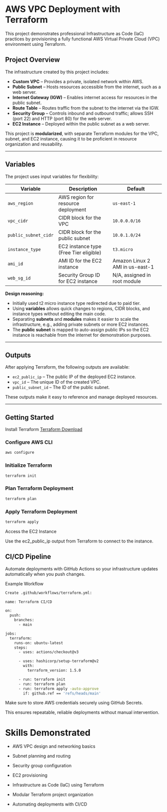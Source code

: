 # AWS VPC Deployment with Terraform

This project demonstrates professional Infrastructure as Code (IaC) practices by provisioning a fully functional AWS Virtual Private Cloud (VPC) environment using Terraform.

## Project Overview

The infrastructure created by this project includes:

- **Custom VPC** – Provides a private, isolated network within AWS.
- **Public Subnet** – Hosts resources accessible from the internet, such as a web server.
- **Internet Gateway (IGW)** – Enables internet access for resources in the public subnet.
- **Route Table** – Routes traffic from the subnet to the internet via the IGW.
- **Security Group** – Controls inbound and outbound traffic; allows SSH (port 22) and HTTP (port 80) for the web server.
- **EC2 Instance** – Deployed within the public subnet as a web server.

This project is **modularized**, with separate Terraform modules for the VPC, subnet, and EC2 instance, causing it to be proficient in resource organization and reusability.

---

## Variables

The project uses input variables for flexibility:

| Variable | Description | Default |
|----------|-------------|---------|
| `aws_region` | AWS region for resource deployment | `us-east-1` |
| `vpc_cidr` | CIDR block for the VPC | `10.0.0.0/16` |
| `public_subnet_cidr` | CIDR block for the public subnet | `10.0.1.0/24` |
| `instance_type` | EC2 instance type (Free Tier eligible) | `t3.micro` |
| `ami_id` | AMI ID for the EC2 instance | Amazon Linux 2 AMI in us-east-1 |
| `web_sg_id` | Security Group ID for EC2 instance | N/A, assigned in root module |

**Design reasoning:**  

- Initially used t2 micro instance type redirected due to paid tier.
- Using **variables** allows quick changes to regions, CIDR blocks, and instance types without editing the main code.  
- Separating **subnets** and **modules** makes it easier to scale the infrastructure, e.g., adding private subnets or more EC2 instances.  
- The **public subnet** is mapped to auto-assign public IPs so the EC2 instance is reachable from the internet for demonstration purposes.

---

## Outputs

After applying Terraform, the following outputs are available:

- `ec2_public_ip` – The public IP of the deployed EC2 instance.  
- `vpc_id` – The unique ID of the created VPC.  
- `public_subnet_id` – The ID of the public subnet.

These outputs make it easy to reference and manage deployed resources.

---

## Getting Started

Install Terraform
[Terraform Download](https://developer.hashicorp.com/terraform/downloads)

### Configure AWS CLI
```bash
aws configure
```
### Initialize Terraform
```bash
terraform init
```
### Plan Terraform Deployment
```bash
terraform plan
```
### Apply Terraform Deployment
```bash
terraform apply
```
Access the EC2 Instance

Use the ec2_public_ip output from Terraform to connect to the instance.

## CI/CD Pipeline 

Automate deployments with GitHub Actions so your infrastructure updates automatically when you push changes.

Example Workflow
```bash
Create .github/workflows/terraform.yml:

name: Terraform CI/CD

on:
  push:
    branches:
      - main

jobs:
  terraform:
    runs-on: ubuntu-latest
    steps:
      - uses: actions/checkout@v3

      - uses: hashicorp/setup-terraform@v2
        with:
          terraform_version: 1.5.0

      - run: terraform init
      - run: terraform plan
      - run: terraform apply -auto-approve
        if: github.ref == 'refs/heads/main'
```

Make sure to store AWS credentials securely using GitHub Secrets.

This ensures repeatable, reliable deployments without manual intervention.


# Skills Demonstrated

- AWS VPC design and networking basics

- Subnet planning and routing

- Security group configuration

- EC2 provisioning

- Infrastructure as Code (IaC) using Terraform

- Modular Terraform project organization

- Automating deployments with CI/CD



